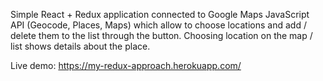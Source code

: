 Simple React + Redux application connected to Google Maps JavaScript API (Geocode, Places, Maps) which allow to choose locations and add / delete them to the list through the button. Choosing location on the map / list shows details about the place.

Live demo:
https://my-redux-approach.herokuapp.com/
